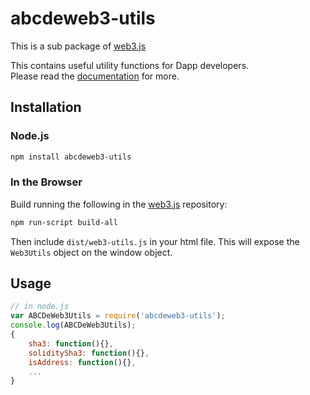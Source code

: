 # abcdeweb3-utils

This is a sub package of [web3.js][repo]

This contains useful utility functions for Dapp developers.   
Please read the [documentation][docs] for more.

## Installation

### Node.js

```bash
npm install abcdeweb3-utils
```

### In the Browser

Build running the following in the [web3.js][repo] repository:

```bash
npm run-script build-all
```

Then include `dist/web3-utils.js` in your html file.
This will expose the `Web3Utils` object on the window object.


## Usage

```js
// in node.js
var ABCDeWeb3Utils = require('abcdeweb3-utils');
console.log(ABCDeWeb3Utils);
{
    sha3: function(){},
    soliditySha3: function(){},
    isAddress: function(){},
    ...
}
```


[docs]: http://web3js.readthedocs.io/en/1.0/
[repo]: https://github.com/ethereum/web3.js


